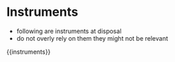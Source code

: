 # Instruments
- following are instruments at disposal
- do not overly rely on them they might not be relevant

{{instruments}}